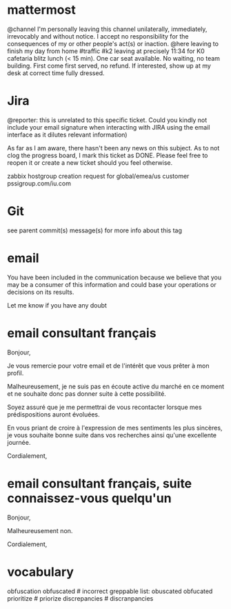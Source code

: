 # mattermost
@channel  I'm personally leaving this channel unilaterally, immediately, irrevocably and without notice. I accept no responsibility for the consequences of my or other people's act(s) or inaction.
@here leaving to finish my day from home #traffic #k2
leaving at precisely 11:34 for K0 cafetaria blitz lunch (< 15 min). One car seat available. No waiting, no team building. First come first served, no refund. If interested, show up at my desk at correct time fully dressed.

# Jira
@reporter: this is unrelated to this specific ticket. Could you kindly not include your email signature when interacting with JIRA using the email interface as it dilutes relevant information)

As far as I am aware, there hasn't been any news on this subject. As to not clog the progress board, I mark this ticket as DONE. Please feel free to reopen it or create a new ticket should you feel otherwise.

zabbix hostgroup creation request for global/emea/us customer pssigroup.com/iu.com

# Git
see parent commit(s) message(s) for more info about this tag

# email
You have been included in the communication because we believe that you may be a consumer of this information and could base your operations or decisions on its results.

Let me know if you have any doubt

# email consultant français
Bonjour,

Je vous remercie pour votre email et de l'intérêt que vous prêter à mon profil.

Malheureusement, je ne suis pas en écoute active du marché en ce moment et ne souhaite donc pas donner suite à cette possibilité.

Soyez assuré que je me permettrai de vous recontacter lorsque mes prédispositions auront évoluées.

En vous priant de croire à l'expression de mes sentiments les plus sincères, je vous souhaite bonne suite dans vos recherches ainsi qu'une excellente journée.

Cordialement,

# email consultant français, suite connaissez-vous quelqu'un
Bonjour,

Malheureusement non.

Cordialement,



# vocabulary
obfuscation obfuscated # incorrect greppable list: obuscated obfucated
prioritize # priorize
discrepancies # discranpancies


